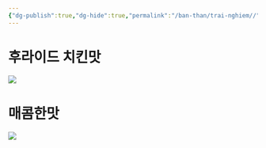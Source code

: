 ```yaml
---
{"dg-publish":true,"dg-hide":true,"permalink":"/ban-than/trai-nghiem//","hide":true,"dgPassFrontmatter":true}
---
```


# 후라이드 치킨맛
![](https://i.imgur.com/rKQyesP.png)

# 매콤한맛
![](https://i.imgur.com/8UZL2ee.png)

